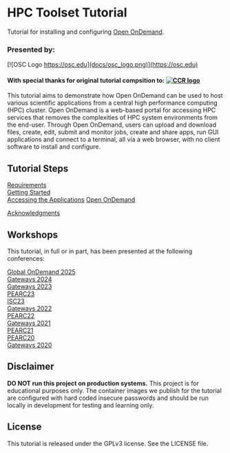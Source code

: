 # HPC Toolset Tutorial

Tutorial for installing and configuring [Open OnDemand](https://openondemand.org/).  

### Presented by:

[![OSC Logo https://osc.edu](docs/osc_logo.png)](https://osc.edu)
#### With special thanks for original tutorial compsition to: [![CCR logo](docs/ccr_logo.jpg)](https://buffalo.edu/ccr)

This tutorial aims to demonstrate how Open OnDemand can be used to host various scientific applications from a central high performance computing (HPC) cluster. Open OnDemand is a web-based portal for accessing HPC services that removes the complexities of HPC system environments from the end-user.  Through Open OnDemand, users can upload and download files, create, edit, submit and monitor jobs, create and share apps, run GUI applications and connect to a terminal, all via a web browser, with no client software to install and configure.

## Tutorial Steps

[Requirements](docs/requirements.md)  
[Getting Started](docs/getting_started.md)  
[Accessing the Applications](docs/applications.md)
[Open OnDemand](/ondemand/README.md)

[Acknowledgments](docs/acknowledgments.md)


## Workshops
This tutorial, in full or in part, has been presented at the following conferences:

[Global OnDemand 2025](https://www.conference2025.openondemand.org/)  
[Gateways 2024](https://sciencegateways.org/gateways2024-program)  
[Gateways 2023](https://sciencegateways.org/gateways2023-program)  
[PEARC23](https://pearc.acm.org/pearc23/)  
[ISC23](https://www.isc-hpc.com/)  
[Gateways 2022](https://sciencegateways.org/gateways2022-program)  
[PEARC22](https://pearc.acm.org/pearc22)  
[Gateways 2021](https://sciencegateways.org/gateways2021-program)  
[PEARC21](https://pearc.acm.org/pearc21)  
[PEARC20](https://pearc.acm.org/pearc20/)  
[Gateways 2020](https://sciencegateways.org/web/gateways2020)

## Disclaimer

**DO NOT run this project on production systems.** This project is for educational
purposes only. The container images we publish for the tutorial are configured
with hard coded insecure passwords and should be run locally in development for
testing and learning only. 

## License

This tutorial is released under the GPLv3 license. See the LICENSE file.
